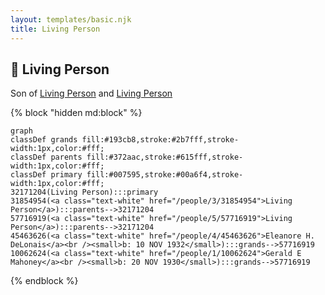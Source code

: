 ```yaml
---
layout: templates/basic.njk
title: Living Person
---
```

## 🔵 Living Person

Son of [Living Person](/people/5/57716919) and [Living Person](/people/3/31854954)

{% block "hidden md:block" %}
```mermaid
graph
classDef grands fill:#193cb8,stroke:#2b7fff,stroke-width:1px,color:#fff;
classDef parents fill:#372aac,stroke:#615fff,stroke-width:1px,color:#fff;
classDef primary fill:#007595,stroke:#00a6f4,stroke-width:1px,color:#fff;
32171204(Living Person):::primary
31854954(<a class="text-white" href="/people/3/31854954">Living Person</a>):::parents-->32171204
57716919(<a class="text-white" href="/people/5/57716919">Living Person</a>):::parents-->32171204
45463626(<a class="text-white" href="/people/4/45463626">Eleanore H. DeLonais</a><br /><small>b: 10 NOV 1932</small>):::grands-->57716919
10062624(<a class="text-white" href="/people/1/10062624">Gerald E Mahoney</a><br /><small>b: 20 NOV 1930</small>):::grands-->57716919
```
{% endblock %}
